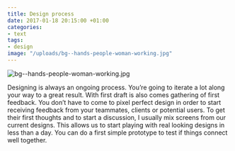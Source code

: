 ```yaml
---
title: Design process
date: 2017-01-18 20:15:00 +01:00
categories:
- text
tags:
- design
image: "/uploads/bg--hands-people-woman-working.jpg"
---
```


![bg--hands-people-woman-working.jpg](/blog/uploads/bg--hands-people-woman-working.jpg)

Designing is always an ongoing process. You’re going to iterate a lot along your way to a great result. With first draft is also comes gathering of first feedback. You don’t have to come to pixel perfect design in order to start receiving feedback from your teammates, clients or potential users. To get their first thoughts and to start a discussion, I usually mix screens from our current designs. This allows us to start playing with real looking designs in less than a day. You can do a first simple prototype to test if things connect well together.
